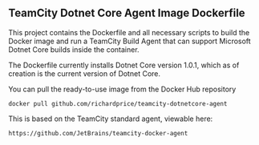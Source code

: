 ## TeamCity Dotnet Core Agent Image Dockerfile

This project contains the Dockerfile and all necessary scripts to build the Docker image and run a TeamCity Build Agent that can support Microsoft Dotnet Core builds inside the container.

The Dockerfile currently installs Dotnet Core version 1.0.1, which as of creation is the current version of Dotnet Core.

You can pull the ready-to-use image from the Docker Hub repository
                                     
`docker pull github.com/richardprice/teamcity-dotnetcore-agent`

This is based on the TeamCity standard agent, viewable here:

`https://github.com/JetBrains/teamcity-docker-agent`
